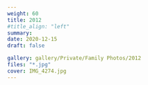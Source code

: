 ```yaml
---
weight: 60
title: 2012
#title_align: "left"
summary: 
date: 2020-12-15
draft: false

gallery: gallery/Private/Family Photos/2012
files: "*.jpg"
cover: IMG_4274.jpg
---
```

